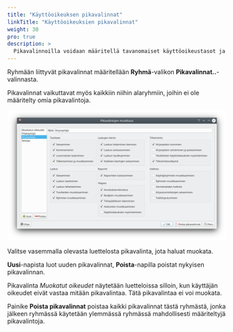 ```yaml
---
title: "Käyttöoikeuksen pikavalinnat"
linkTitle: "Käyttöoikeuksien pikavalinnat"
weight: 30
pro: true
description: >
  Pikavalinnoilla voidaan määritellä tavanomaiset käyttöoikeustasot ja antaa niille kuvaavat nimet
---
```


Ryhmään liittyvät pikavalinnat määritellään **Ryhmä**-valikon **Pikavalinnat..**-valinnasta.

Pikavalinnat vaikuttavat myös kaikkiin niihin alaryhmiin, joihin ei ole määritelty omia pikavalintoja.

![](/img/fi/toimisto/pikavalinnat.png)

Valitse vasemmalla olevasta luettelosta pikavalinta, jota haluat muokata.

**Uusi**-napista luot uuden pikavalinnat, **Poista**-napilla poistat nykyisen pikavalinnan.

Pikavalinta *Muokatut oikeudet* näytetään luetteloissa silloin, kun käyttäjän oikeudet eivät vastaa mitään pikavalintaa. Tätä pikavalintaa ei voi muokata.

Painike **Poista pikavalinnat** poistaa kaikki pikavalinnat tästä ryhmästä, jonka jälkeen ryhmässä käytetään ylemmässä ryhmässä mahdollisesti määriteltyjä pikavalintoja.
